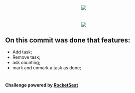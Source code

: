 <div align="center">
    <img src="https://raw.githubusercontent.com/igor-nm/ignite-react-native-main-challenge-01/main/src/assets/images/logo/logo.png" />
</div>

#

<div align="center" style="margin-bottom: 24px">
    <img src="https://raw.githubusercontent.com/igor-nm/ignite-react-native-main-challenge-01/main/src/assets/images/presentation/presentation.png" />
</div>

## On this commit was done that features:
- Add task;
- Remove task;
- ask counting;
- mark and unmark a task as done;

#

**Challenge powered by [RocketSeat](https://www.rocketseat.com.br)**